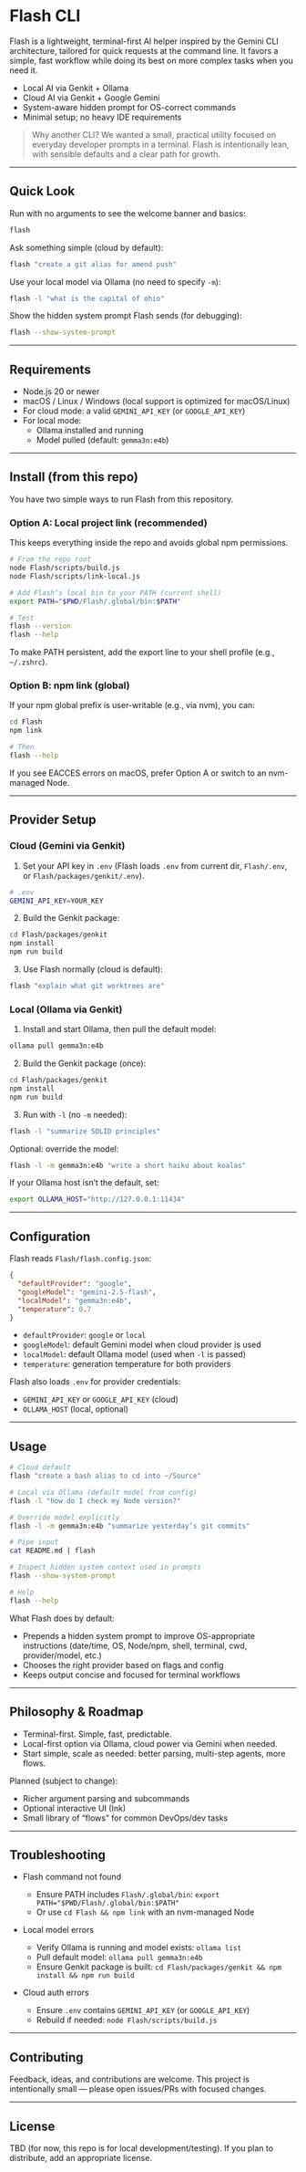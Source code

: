 # Flash CLI

Flash is a lightweight, terminal-first AI helper inspired by the Gemini CLI architecture, tailored for quick requests at the command line. It favors a simple, fast workflow while doing its best on more complex tasks when you need it.

- Local AI via Genkit + Ollama
- Cloud AI via Genkit + Google Gemini
- System-aware hidden prompt for OS-correct commands
- Minimal setup; no heavy IDE requirements

> Why another CLI? We wanted a small, practical utility focused on everyday developer prompts in a terminal. Flash is intentionally lean, with sensible defaults and a clear path for growth.

---

## Quick Look

Run with no arguments to see the welcome banner and basics:

```bash
flash
```

Ask something simple (cloud by default):

```bash
flash "create a git alias for amend push"
```

Use your local model via Ollama (no need to specify `-m`):

```bash
flash -l "what is the capital of ohio"
```

Show the hidden system prompt Flash sends (for debugging):

```bash
flash --show-system-prompt
```

---

## Requirements

- Node.js 20 or newer
- macOS / Linux / Windows (local support is optimized for macOS/Linux)
- For cloud mode: a valid `GEMINI_API_KEY` (or `GOOGLE_API_KEY`)
- For local mode:
  - Ollama installed and running
  - Model pulled (default: `gemma3n:e4b`)

---

## Install (from this repo)

You have two simple ways to run Flash from this repository.

### Option A: Local project link (recommended)

This keeps everything inside the repo and avoids global npm permissions.

```bash
# From the repo root
node Flash/scripts/build.js
node Flash/scripts/link-local.js

# Add Flash’s local bin to your PATH (current shell)
export PATH="$PWD/Flash/.global/bin:$PATH"

# Test
flash --version
flash --help
```

To make PATH persistent, add the export line to your shell profile (e.g., `~/.zshrc`).

### Option B: npm link (global)

If your npm global prefix is user-writable (e.g., via nvm), you can:

```bash
cd Flash
npm link

# Then
flash --help
```

If you see EACCES errors on macOS, prefer Option A or switch to an nvm-managed Node.

---

## Provider Setup

### Cloud (Gemini via Genkit)

1) Set your API key in `.env` (Flash loads `.env` from current dir, `Flash/.env`, or `Flash/packages/genkit/.env`).

```bash
# .env
GEMINI_API_KEY=YOUR_KEY
```

2) Build the Genkit package:

```bash
cd Flash/packages/genkit
npm install
npm run build
```

3) Use Flash normally (cloud is default):

```bash
flash "explain what git worktrees are"
```

### Local (Ollama via Genkit)

1) Install and start Ollama, then pull the default model:

```bash
ollama pull gemma3n:e4b
```

2) Build the Genkit package (once):

```bash
cd Flash/packages/genkit
npm install
npm run build
```

3) Run with `-l` (no `-m` needed):

```bash
flash -l "summarize SOLID principles"
```

Optional: override the model:

```bash
flash -l -m gemma3n:e4b "write a short haiku about koalas"
```

If your Ollama host isn’t the default, set:

```bash
export OLLAMA_HOST="http://127.0.0.1:11434"
```

---

## Configuration

Flash reads `Flash/flash.config.json`:

```json
{
  "defaultProvider": "google",
  "googleModel": "gemini-2.5-flash",
  "localModel": "gemma3n:e4b",
  "temperature": 0.7
}
```

- `defaultProvider`: `google` or `local`
- `googleModel`: default Gemini model when cloud provider is used
- `localModel`: default Ollama model (used when `-l` is passed)
- `temperature`: generation temperature for both providers

Flash also loads `.env` for provider credentials:
- `GEMINI_API_KEY` or `GOOGLE_API_KEY` (cloud)
- `OLLAMA_HOST` (local, optional)

---

## Usage

```bash
# Cloud default
flash "create a bash alias to cd into ~/Source"

# Local via Ollama (default model from config)
flash -l "how do I check my Node version?"

# Override model explicitly
flash -l -m gemma3n:e4b "summarize yesterday’s git commits"

# Pipe input
cat README.md | flash

# Inspect hidden system context used in prompts
flash --show-system-prompt

# Help
flash --help
```

What Flash does by default:
- Prepends a hidden system prompt to improve OS-appropriate instructions (date/time, OS, Node/npm, shell, terminal, cwd, provider/model, etc.)
- Chooses the right provider based on flags and config
- Keeps output concise and focused for terminal workflows

---

## Philosophy & Roadmap

- Terminal-first. Simple, fast, predictable.
- Local-first option via Ollama, cloud power via Gemini when needed.
- Start simple, scale as needed: better parsing, multi-step agents, more flows.

Planned (subject to change):
- Richer argument parsing and subcommands
- Optional interactive UI (Ink)
- Small library of “flows” for common DevOps/dev tasks

---

## Troubleshooting

- Flash command not found
  - Ensure PATH includes `Flash/.global/bin`: `export PATH="$PWD/Flash/.global/bin:$PATH"`
  - Or use `cd Flash && npm link` with an nvm-managed Node

- Local model errors
  - Verify Ollama is running and model exists: `ollama list`
  - Pull default model: `ollama pull gemma3n:e4b`
  - Ensure Genkit package is built: `cd Flash/packages/genkit && npm install && npm run build`

- Cloud auth errors
  - Ensure `.env` contains `GEMINI_API_KEY` (or `GOOGLE_API_KEY`)
  - Rebuild if needed: `node Flash/scripts/build.js`

---

## Contributing

Feedback, ideas, and contributions are welcome. This project is intentionally small — please open issues/PRs with focused changes.

---

## License

TBD (for now, this repo is for local development/testing). If you plan to distribute, add an appropriate license.
